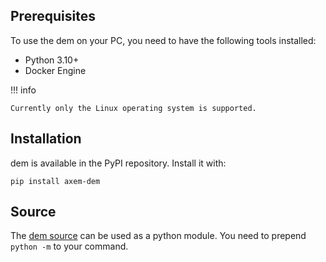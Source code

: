 ## Prerequisites

To use the dem on your PC, you need to have the following tools installed:

- Python 3.10+
- Docker Engine

!!! info

    Currently only the Linux operating system is supported.

## Installation

dem is available in the PyPI repository. Install it with:

    pip install axem-dem

## Source

The [dem source](https://github.com/axem-solutions/dem) can be used as a python module. You need to prepend `python -m` to your command.